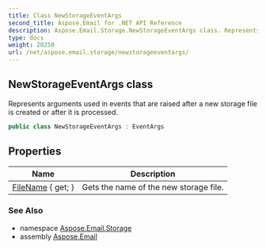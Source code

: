 ```yaml
---
title: Class NewStorageEventArgs
second_title: Aspose.Email for .NET API Reference
description: Aspose.Email.Storage.NewStorageEventArgs class. Represents arguments used in events that are raised after a new storage file is created or after it is processed
type: docs
weight: 20250
url: /net/aspose.email.storage/newstorageeventargs/
---
```

## NewStorageEventArgs class

Represents arguments used in events that are raised after a new storage file is created or after it is processed.

```csharp
public class NewStorageEventArgs : EventArgs
```

## Properties

| Name | Description |
| --- | --- |
| [FileName](../../aspose.email.storage/newstorageeventargs/filename/) { get; } | Gets the name of the new storage file. |

### See Also

* namespace [Aspose.Email.Storage](../../aspose.email.storage/)
* assembly [Aspose.Email](../../)


